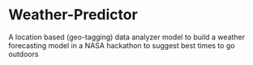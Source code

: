 # Weather-Predictor
A location based (geo-tagging) data analyzer model to build a weather forecasting model in a NASA hackathon to suggest best times to go outdoors

